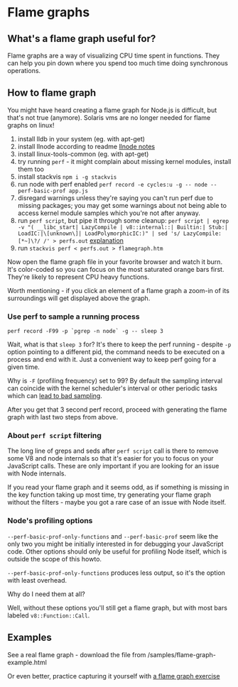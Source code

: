# Flame graphs

## What's a flame graph useful for?

Flame graphs are a way of visualizing CPU time spent in functions. They can help you pin down where you spend too much time doing synchronous operations.

## How to flame graph

You might have heard creating a flame graph for Node.js is difficult, but that's not true (anymore).
Solaris vms are no longer needed for flame graphs on linux!

1. install lldb in your system (eg. with apt-get)
1. install llnode according to readme [llnode notes](llnode.md)
1. install linux-tools-common (eg. with apt-get)
1. try running `perf` - it might complain about missing kernel modules, install them too
1. install stackvis `npm i -g stackvis`
1. run node with perf enabled `perf record -e cycles:u -g -- node --perf-basic-prof app.js`
1. disregard warnings unless they're saying you can't run perf due to missing packages; you may get some warnings about not being able to access kernel module samples which you're not after anyway.
1. run `perf script`, but pipe it through some cleanup: `perf script | egrep -v "( __libc_start| LazyCompile | v8::internal::| Builtin:| Stub:| LoadIC:|\[unknown\]| LoadPolymorphicIC:)" | sed 's/ LazyCompile:[*~]\?/ /' > perfs.out` [explanation](#about-perf-script-filtering)
1. run `stackvis perf < perfs.out > flamegraph.htm`

Now open the flame graph file in your favorite browser and watch it burn. It's color-coded so you can focus on the most saturated orange bars first. They're likely to represent CPU heavy functions.

Worth mentioning - if you click an element of a flame graph a zoom-in of its surroundings will get displayed above the graph.

### Use perf to sample a running process

```
perf record -F99 -p `pgrep -n node` -g -- sleep 3
```

Wait, what is that `sleep 3` for? It's there to keep the perf running - despite `-p` option pointing to a different pid, the command needs to be executed on a process and end with it. Just a convenient way to keep perf going for a given time.

Why is `-F` (profiling frequency) set to 99?  By default the sampling interval can coincide with the kernel scheduler's interval or other periodic tasks which can [lead to bad sampling](http://www.brendangregg.com/perf.html#TimedProfiling).

After you get that 3 second perf record, proceed with generating the flame graph with last two steps from above.

### About `perf script` filtering

The long line of greps and seds after `perf script` call is there to remove some V8 and node internals so that it's easier for you to focus on your JavaScript calls. These are only important if you are looking for an issue with Node internals.

If you read your flame graph and it seems odd, as if something is missing in the key function taking up most time, try generating your flame graph without the filters - maybe you got a rare case of an issue with Node itself.

### Node's profiling options

`--perf-basic-prof-only-functions` and `--perf-basic-prof` seem like the only two you might be initially interested in for debugging your JavaScript code. Other options should only be useful for profiling Node itself, which is outside the scope of this howto.

`--perf-basic-prof-only-functions` produces less output, so it's the option with least overhead.

Why do I need them at all?

Well, without these options you'll still get a flame graph, but with most bars labeled `v8::Function::Call`.

## Examples

See a real flame graph - download the file from /samples/flame-graph-example.html

Or even better, practice capturing it yourself with [a flame graph exercise](https://github.com/naugtur/node-example-flamegraph)
